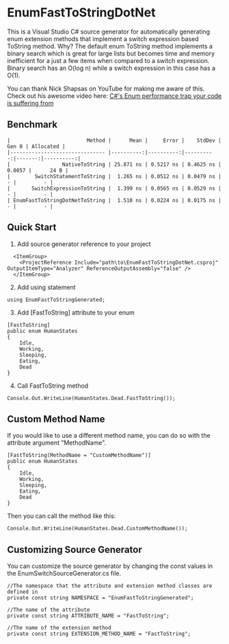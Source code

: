 # EnumFastToStringDotNet

This is a Visual Studio C# source generator for automatically generating enum extension methods that implement a switch expression based ToString method. Why? The default enum ToString method implements a binary search which is great for large lists but becomes time and memory inefficient for a just a few items when compared to a switch expression. Binary search has an O(log n) while a switch expression in this case has a O(1).

You can thank Nick Shapsas on YouTube for making me aware of this. Check out his awesome video here: [C#'s Enum performance trap your code is suffering from](https://www.youtube.com/watch?v=BoE5Y6Xkm6w)

## Benchmark
```
|                         Method |      Mean |     Error |    StdDev |  Gen 0 | Allocated |
|------------------------------- |----------:|----------:|----------:|-------:|----------:|
|                 NativeToString | 25.871 ns | 0.5217 ns | 0.4625 ns | 0.0057 |      24 B |
|        SwitchStatementToString |  1.265 ns | 0.0512 ns | 0.0479 ns |      - |         - |
|       SwitchExpressionToString |  1.399 ns | 0.0565 ns | 0.0529 ns |      - |         - |
| EnumFastToStringDotNetToString |  1.510 ns | 0.0224 ns | 0.0175 ns |      - |         - |
```

## Quick Start

1. Add source generator reference to your project
```
  <ItemGroup>
    <ProjectReference Include="path\to\EnumFastToStringDotNet.csproj" OutputItemType="Analyzer" ReferenceOutputAssembly="false" />
  </ItemGroup>
```
2. Add using statement
```
using EnumFastToStringGenerated;
```
3. Add [FastToString] attribute to your enum
```
[FastToString]
public enum HumanStates
{
    Idle,
    Working,
    Sleeping,
    Eating,
    Dead
}
```
4. Call FastToString method
```
Console.Out.WriteLine(HumanStates.Dead.FastToString());
```

## Custom Method Name

If you would like to use a different method name, you can do so with the attribute argument "MethodName".
```
[FastToString(MethodName = "CustomMethodName")]
public enum HumanStates
{
    Idle,
    Working,
    Sleeping,
    Eating,
    Dead
}
```
Then you can call the method like this:
```
Console.Out.WriteLine(HumanStates.Dead.CustomMethodName());
```


## Customizing Source Generator

You can customize the source generator by changing the const values in the EnumSwitchSourceGenerator.cs file.
```
//The namespace that the attribute and extension method classes are defined in
private const string NAMESPACE = "EnumFastToStringGenerated";

//The name of the attribute
private const string ATTRIBUTE_NAME = "FastToString";

//The name of the extension method
private const string EXTENSION_METHOD_NAME = "FastToString";
```
